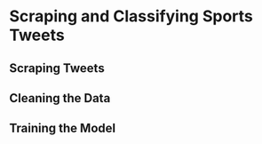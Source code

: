 # Scraping and Classifying Sports Tweets

## Scraping Tweets

## Cleaning the Data

## Training the Model

